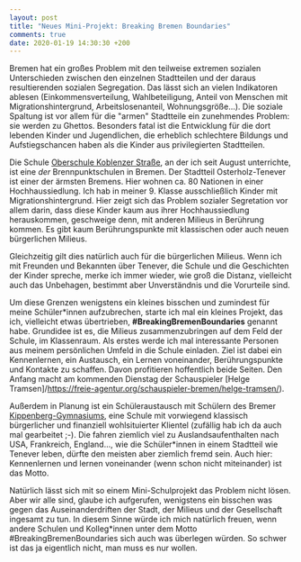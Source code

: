 ```yaml
---
layout: post
title: "Neues Mini-Projekt: Breaking Bremen Boundaries"
comments: true
date: 2020-01-19 14:30:30 +200
---
```


Bremen hat ein großes Problem mit den teilweise extremen sozialen Unterschieden
zwischen den einzelnen Stadtteilen und der daraus resultierenden sozialen
Segregation. Das lässt sich an vielen Indikatoren ablesen
(Einkommensverteilung, Wahlbeteiligung, Anteil von Menschen mit
Migrationshintergrund, Arbeitslosenanteil, Wohnungsgröße...). Die soziale
Spaltung ist vor allem für die "armen" Stadtteile ein zunehmendes Problem: sie
werden zu Ghettos. Besonders fatal ist die Entwicklung für die dort lebenden
Kinder und Jugendlichen, die erheblich schlechtere Bildungs und Aufstiegschancen haben als die Kinder aus privilegierten Stadtteilen.

Die Schule [Oberschule Koblenzer Straße](https://osk-bremen.org), an der ich seit
August unterrichte, ist eine _der_ Brennpunktschulen in Bremen. Der Stadtteil
Osterholz-Tenever ist einer der ärmsten Bremens. Hier wohnen ca. 80 Nationen in
einer Hochhaussiedlung. Ich hab in meiner 9. Klasse ausschließlich Kinder mit
Migrationshintergrund. Hier zeigt sich das Problem sozialer Segretation vor
allem darin, dass diese Kinder kaum aus ihrer Hochhaussiedlung herauskommen,
geschweige denn, mit anderen Milieus in Berührung kommen. Es gibt kaum
Berührungspunkte mit klassischen oder auch neuen bürgerlichen Milieus.

Gleichzeitig gilt dies natürlich auch für die bürgerlichen Milieus. Wenn ich
mit Freunden und Bekannten über Tenever, die Schule und die Geschichten der
Kinder spreche, merke ich immer wieder, wie groß die Distanz, vielleicht auch
das Unbehagen, bestimmt aber Unverständnis und die Vorurteile sind.

Um diese Grenzen wenigstens ein kleines bisschen und zumindest für meine
Schüler\*innen aufzubrechen, starte ich mal ein kleines Projekt, das ich,
vielleicht etwas übertrieben, **#BreakingBremenBoundaries** genannt habe.
Grundidee ist es, die Milieus zusammenzubringen auf dem Feld der Schule, im
Klassenraum. Als erstes werde ich mal interessante Personen aus meinem
persönlichen Umfeld in die Schule einladen. Ziel ist dabei ein Kennenlernen,
ein Austausch, ein Lernen voneinander, Berührungspunkte und Kontakte zu
schaffen. Davon profitieren hoffentlich beide Seiten. Den Anfang macht am
kommenden Dienstag der Schauspieler [Helge
Tramsen]/https://freie-agentur.org/schauspieler-bremen/helge-tramsen/).

Außerdem in Planung ist ein Schüleraustausch mit Schülern des Bremer
[Kippenberg-Gymnasiums](https://www.kippenberg.schule.bremen.de/), eine Schule
mit vorwiegend klassisch bürgerlicher und finanziell wohlsituierter Klientel
(zufällig hab ich da auch mal gearbeitet ;-). Die fahren ziemlich viel zu
Auslandsaufenthalten nach USA, Frankreich, England..., wie die Schüler*innen in
einem Stadtteil wie Tenever leben, dürfte den meisten aber ziemlich fremd sein.
Auch hier: Kennenlernen und lernen voneinander (wenn schon nicht miteinander) ist das Motto.

Natürlich lässt sich mit so einem Mini-Schulprojekt das Problem nicht lösen.
Aber wir alle sind, glaube ich aufgerufen, wenigstens ein bisschen was gegen
das Auseinanderdriften der Stadt, der Milieus und der Gesellschaft ingesamt zu
tun. In diesem Sinne würde ich mich natürlich freuen, wenn andere Schulen und
Kolleg*innen unter dem Motto #BreakingBremenBoundaries sich auch was überlegen
würden. So schwer ist das ja eigentlich nicht, man muss es nur wollen.












